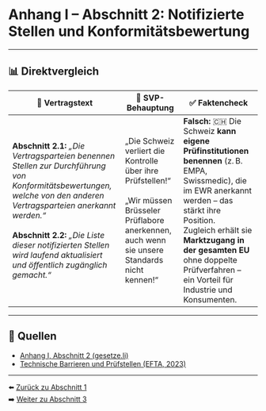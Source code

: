 # Anhang I – Abschnitt 2: Notifizierte Stellen und Konformitätsbewertung

---

## 📊 Direktvergleich

| 📜 **Vertragstext** | 🧨 **SVP-Behauptung** | ✅ **Faktencheck** |
|---------------------|-----------------------|--------------------|
| **Abschnitt 2.1:** _„Die Vertragsparteien benennen Stellen zur Durchführung von Konformitätsbewertungen, welche von den anderen Vertragsparteien anerkannt werden.“_ <br><br> **Abschnitt 2.2:** _„Die Liste dieser notifizierten Stellen wird laufend aktualisiert und öffentlich zugänglich gemacht.“_ | „Die Schweiz verliert die Kontrolle über ihre Prüfstellen!“ <br><br> „Wir müssen Brüsseler Prüflabore anerkennen, auch wenn sie unsere Standards nicht kennen!“ | **Falsch:** 🇨🇭 Die Schweiz **kann eigene Prüfinstitutionen benennen** (z. B. EMPA, Swissmedic), die im EWR anerkannt werden – das stärkt ihre Position. <br> Zugleich erhält sie **Marktzugang in der gesamten EU** ohne doppelte Prüfverfahren – ein Vorteil für Industrie und Konsumenten. |

---

## 🔗 Quellen

- [Anhang I, Abschnitt 2 (gesetze.li)](https://www.gesetze.li/konso/html/1992036#AnhangI)
- [Technische Barrieren und Prüfstellen (EFTA, 2023)](https://www.efta.int/…)

---

⬅️ [Zurück zu Abschnitt 1](abschnitt_01.md)  
➡️ [Weiter zu Abschnitt 3](abschnitt_03.md)
